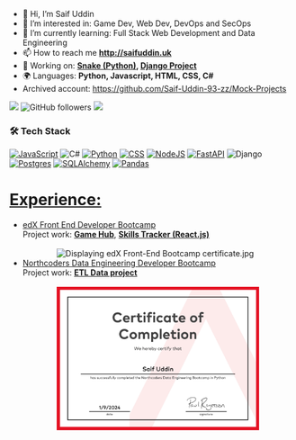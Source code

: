 - 👋 Hi, I’m Saif Uddin
- 👀 I’m interested in: Game Dev, Web Dev, DevOps and SecOps
- 🌱 I’m currently learning: Full Stack Web Development and Data Engineering
- 📫 How to reach me **http://saifuddin.uk**
- 🔭 Working on: **[Snake (Python)](https://github.com/Saif-Uddin-93/SnakeGame), [Django Project](https://github.com/Stray-Tech/FinanceManager)**
- 🌍 Languages: **Python, Javascript, HTML, CSS, C#**
- Archived account: https://github.com/Saif-Uddin-93-zz/Mock-Projects

![](https://komarev.com/ghpvc/?username=Saif-Uddin-93&color=green) ![GitHub followers](https://img.shields.io/github/followers/Saif-Uddin-93) [<img src='https://img.shields.io/badge/LinkedIn-0A66C2?style=flat&logo=linkedin&logoColor=white'>](https://www.linkedin.com/in/uddinsaif/)  
<!-- [<img src='https://img.shields.io/badge/Codepen-000000?style=flat&logo=codepen&logoColor=white'>](https://codepen.io/collection/rxGpxw)  -->



### 🛠 Tech Stack	
[![JavaScript](https://img.shields.io/badge/JavaScript-F7DF1E?logo=javascript&logoColor=000)](#) ![C#](https://img.shields.io/badge/C%23-512bd4?logo=csharp&logoColor=white) [![Python](https://img.shields.io/badge/Python-3776AB?logo=python&logoColor=fff)](#)  <!-- [![HTMX](https://img.shields.io/badge/HTMX-36C?logo=htmx&logoColor=fff)](#) --> [![CSS](https://img.shields.io/badge/CSS-1572B6?logo=css3&logoColor=fff)](#)  [![NodeJS](https://img.shields.io/badge/Node.js-6DA55F?logo=node.js&logoColor=white)](#)  [![FastAPI](https://img.shields.io/badge/FastAPI-009485.svg?logo=fastapi&logoColor=white)](#)  ![Django](https://img.shields.io/badge/Django-127551?logo=django&logoColor=white)  [![Postgres](https://img.shields.io/badge/Postgres-%23316192.svg?logo=postgresql&logoColor=white)](#)  [![SQLAlchemy](https://img.shields.io/badge/SQLAlchemy-306998?logo=python&logoColor=white)](#)  [![Pandas](https://img.shields.io/badge/-Pandas-333333?style=flat&logo=pandas)](#)

<!--
<nav style="display:flex; justify-content:center; width:500px;"><a href="https://www.linkedin.com/in/uddinsaif/" target="_blank"><img src="./LINKEDIN_ICON_TRANSPARENT_1080.gif" width=80px></img></a></nav
-->

<h1 style="text-decoration: underline">Experience:</h1>
<ul>
  <li>
  <a href="https://skillsbootcamp.credential.getsmarter.com/aeacf44d-4272-47a4-ae3e-f01f6ad44447">edX Front End Developer Bootcamp</a>
  <br />
  Project work: <a href="https://github.com/Saif-Uddin-93/flash-card-trivia"><strong>Game Hub</strong></a>, <a href="https://github.com/yuzbamaria/skills-tracker"><strong>Skills Tracker (React.js)</strong></a>
  <br />
  <br />
  <div style="display: flex; justify-content: center">
    <!-- <img src="https://lh3.googleusercontent.com/u/0/drive-viewer/AKGpihaI4URm6zDzyNaWv1Q2HZ4nqov9KN5c8SGhWGmFMCIMVM-S5APpkKtd1ZhiXnZJD-9Z9W22ebDaNAxzaI5vjrTPbInuig=w2560-h1278" width="75%" height="75%" alt="Displaying edX Front-End Bootcamp certificate.jpg" aria-hidden="true"> -->
    <img src="https://lh3.googleusercontent.com/fife/ALs6j_Ep69vrCvTQZJDVXD1fenFGubAIhUia2qVJSQ5nH4N3HjG1FvVg0VqNWgtve0frB2zzQo31dHYFgwmLRM-fQIKxYHg7qXxANkMQ_3tOHXcRCO4cxUridgvkfJ_XBhJpNAqOkO2OIpQUq-HEbA9YU6dyTwE4jSwHuVfLMSAQo3MAyZLBaFy2QATDozuT3qNy8ioHK4sxfFVUjZo2BfSU523Iopdl-lTA0NFJTHdM2Tra3J8jXxt71EyzCQy9oq1u9-nFpsE7IvTxt1S6aUpVkGTwTxA4-7v7Rm97tA00I3MYo-mx1B4cisgwhMH9QNO_30xSGguSUc7IFIIRSywVgmKtnBhtVn-smrRl13DTx5GzwPvjGxyIxhMKWpaMvZFmdW9bMurOggJK3Yg8ggPDZzEjmTtfyZnpgS6TwSN7CBu8UNGYNCrD0aekGm-cstMjI6h2bz5-Iv7AGlJr6dSU3NDP6WtnwbtzbjKnJ7C0YdagqN6KCk_eONgi-f0ds02KPA5ijqVitd3wgdyvpR1lq82_J5aSXlDiPfEkftoQan2SycXDXiElLrFZ_52qmcTFtuZpL9W9EnyXbtpt0YIHq6oMZnbfRqNcsVT6lOezQ2ayckq7cRPwoAm2tYfD4KELhDR0pmnW0gLwMo0SrC4jBDsYcI4afzKkU77U6D2_9eUaKK7W9HUVzB4kTeaF4yDzstAPOe0CZrB3AxjxzlAc4fNbdpe5YPHn8N6IBVW-D-mva1Psu7CdRchodSwhTtEIEJhyfY3jSs-GN2cjc2de1t_iWpGUTWDFXG36U84PKKh29tZiuZwqxHMYejPerrwKPcuDkkKHhXNzRDsjeMgHbM0851vhdexVcu_IKQ7KpCorbp3OSWXiorayLpcW2EC1Ed4pSkDesPybGpEti1VgHxIQ-L4-8jdp0Can55q8ED6AVlfiCk9yBo-MASL27DpebTjB0QaWypTWgpJKYoOGQ9t1ZGZQOFGo2-Ml1LPNi5In6PKth9bUS8HwWW4wBp8eJUikHesIqooOlcCTLfKPS2ZcVwv-i4FUKFS4IfhBTuokfRjDjxvPTd7b5YYw0Lo4lhU85jEf9_Kn13cREqzbQzP3RXe8dNiDqq8enxCQQGXGGq1bCA7D9XwzgyoIL5LOcy0InWq5CKR3ut4ZFPgMO5pHyRPD7AtBILVgjktUgCV_dpBgMMG5OeBHWOpIZUV5mTtz1J-Iq3Rh_-DWUy2sL0w0QGFA69-v0tonwTmWDZ7FfAG1zs6zQnPH-2clE98P5e0NFT4-fY1ux9q74KI3qTC2GpzNFpRU6dwkNdcPaOkXaPV8YndWIc-lLOwG9XJMnheV4BdmkRQ2KIt6mGi8FXHnFpN7foDswMkuB6wxMleATv9DSozDX73NHIBDqVhIkIuN6Hl2Le21So28HrwatpTnmN0HKsrylKoKubsijk-et7hosvbbOvElphzrFxo-ylmy1TpTvNPg8BNtsXx9lPUdI2mSOrIB_EY-LzEgU0hPB_2o9mOg_Z-2HubpSJ54Qo-5LpUCVGWS-TNtmwOVSVPY4MqMlgjEycKb4HynCyIz39Ed9clzHZR0hc1xKu_oeXJg9nS8TLii-kfqApJrJdH_mOsAm9sx-MWPeWOM1Ok1TYoejrYNj-HTN3Ot8kXFctjFYUi4qjXJc2HT6GDy8g=w2560-h1278" width="75%" height="75%" alt="Displaying edX Front-End Bootcamp certificate.jpg" aria-hidden="true">
  </div>
  </li>
  <li>
  <a href="https://www.linkedin.com/posts/uddinsaif_im-happy-to-share-that-ive-obtained-a-new-activity-7236337286685106176-Vg6u">Northcoders Data Engineering Developer Bootcamp</a>
  <br />
  Project work: <a href="https://github.com/Saif-Uddin-93/project-onyx"><strong>ETL Data project</strong></a>
  <br />
  <br />
  <div style="display: flex; justify-content: center">
    <!-- <img src="https://lh3.googleusercontent.com/u/0/drive-viewer/AKGpihaI4URm6zDzyNaWv1Q2HZ4nqov9KN5c8SGhWGmFMCIMVM-S5APpkKtd1ZhiXnZJD-9Z9W22ebDaNAxzaI5vjrTPbInuig=w2560-h1278" width="75%" height="75%" alt="Displaying edX Front-End Bootcamp certificate.jpg" aria-hidden="true"> -->
    <img src="./Saif-Uddin-NC-DE-certificate.jpg" width="75%" height="75%" alt="Displaying Northcoders Data Engineering Bootcamp certificate.jpg" aria-hidden="true">
  </div>
  </li>
</ul>
<!---
Saif-Uddin-93/Saif-Uddin-93 is a ✨ special ✨ repository because its `README.md` (this file) appears on your GitHub profile.
You can click the Preview link to take a look at your changes.
--->
